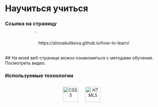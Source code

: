 # __Научиться учиться__  
### Cсылка на страницу
<div align="center">
<img src="https://seonomad.net/sites/default/files/wiki/link-searching.jpg" align="center" style="width: 2%" /> https://alionakulikova.github.io/how-to-learn/ 
  
</div>  
## На моей веб-странице можно ознакомиться с методами обучения. Посмотреть видео. 

###  Используемые технологии 
<div align="center">   
<a href="https://www.w3schools.com/css/" target="_blank"><img style="margin: 10px" src="https://profilinator.rishav.dev/skills-assets/css3-original-wordmark.svg" alt="CSS3" height="50" /></a>  
<a href="https://en.wikipedia.org/wiki/HTML5" target="_blank"><img style="margin: 10px" src="https://profilinator.rishav.dev/skills-assets/html5-original-wordmark.svg" alt="HTML5" height="50" /></a>    
</div>


